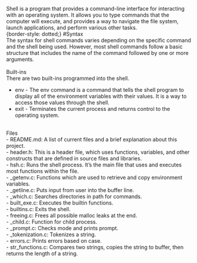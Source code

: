 Shell is a program that provides a command-line interface for interacting with an operating system. It allows you to type commands that the computer will execute, and provides a way to navigate the file system, launch applications, and perform various other tasks.
<br />
{border-style: dotted;}
#Syntax
<br />
The syntax for shell commands varies depending on the specific command and the shell being used. However, most shell commands follow a basic structure that includes the name of the command followed by one or more arguments.  
<br />
Built-ins
<br />
There are two built-ins programmed into the shell. 
<br />
- env - The env command is a command that tells the shell program to display all of the environment variables with their values. It is a way to access those values through the shell.
- exit - Terminates the current process and returns control to the operating system.
<br />
Files
<br />
- README.md: A list of current files and a brief explanation about this project.
<br />
- header.h: This is a header file, which uses functions, variables, and other constructs that are defined in source files and libraries.
<br />
- hsh.c: Runs the shell process. It’s the main file that uses and executes most functions within the file.
<br />
- _getenv.c: Functions which are used to retrieve and copy environment variables. 
<br />
- _getline.c: Puts input from user into the buffer line. 
<br />
- _which.c: Searches directories in path for commands. 
<br />
- built_exe.c: Executes the builtin functions. 
<br />
- builtins.c: Exits the shell. 
<br />
- freeing.c: Frees all possible malloc leaks at the end. 
<br />
- _child.c: Function for child process.
<br />
- _prompt.c: Checks mode and prints prompt. 
<br />
- _tokenization.c: Tokenizes a string. 
<br />
- errors.c: Prints errors based on case. 
<br />
- str_functions.c: Compares two strings, copies the string to buffer, then returns the length of a string. 
